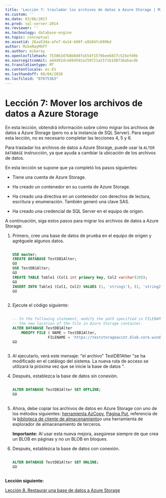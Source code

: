 ```yaml
---
title: 'Lección 7: trasladar los archivos de datos a Azure Storage | Microsoft Docs'
ms.custom: ''
ms.date: 03/06/2017
ms.prod: sql-server-2014
ms.reviewer: ''
ms.technology: database-engine
ms.topic: conceptual
ms.assetid: 26aa534a-afe7-4a14-b99f-a9184fc699bd
author: MikeRayMSFT
ms.author: mikeray
ms.openlocfilehash: 753863d7b8b8d8fa554f1579bee6837c525efd9b
ms.sourcegitcommit: ad4d92dce894592a259721a1571b1d8736abacdb
ms.translationtype: MT
ms.contentlocale: es-ES
ms.lasthandoff: 08/04/2020
ms.locfileid: "87675363"
---
```

# <a name="lesson-7-move-your-data-files-to-azure-storage"></a>Lección 7: Mover los archivos de datos a Azure Storage
  En esta lección, obtendrá información sobre cómo migrar los archivos de datos a Azure Storage (pero no a la instancia de SQL Server). Para seguir esta lección, no es necesario completar las lecciones 4, 5 y 6.  
  
 Para trasladar los archivos de datos a Azure Storage, puede usar la `ALTER DATABASE` instrucción, ya que ayuda a cambiar la ubicación de los archivos de datos.  
  
 En esta lección se supone que ya completó los pasos siguientes:  
  
-   Tiene una cuenta de Azure Storage.  
  
-   Ha creado un contenedor en su cuenta de Azure Storage.  
  
-   Ha creado una directiva en un contenedor con derechos de lectura, escritura y enumeración. También generó una clave SAS.  
  
-   Ha creado una credencial de SQL Server en el equipo de origen.  
  
 A continuación, siga estos pasos para migrar los archivos de datos a Azure Storage:  
  
1.  Primero, cree una base de datos de prueba en el equipo de origen y agréguele algunos datos.  
  
    ```sql  
  
    USE master;   
    CREATE DATABASE TestDB1Alter;   
    GO   
    USE TestDB1Alter;   
    GO   
    CREATE TABLE Table1 (Col1 int primary key, Col2 varchar(20));   
    GO   
    INSERT INTO Table1 (Col1, Col2) VALUES (1, 'string1'), (2, 'string2');   
    GO  
  
    ```  
  
2.  Ejecute el código siguiente:  
  
    ```sql  
  
    -- In the following statement, modify the path specified in FILENAME to   
    -- the new location of the file in Azure Storage container.   
    ALTER DATABASE TestDB1Alter    
        MODIFY FILE ( NAME = TestDB1Alter,    
                    FILENAME = 'https://teststorageaccnt.blob.core.windows.net/testcontaineralter/TestDB1AlterData.mdf');   
    GO  
  
    ```  
  
3.  Al ejecutarlo, verá este mensaje: "el archivo" TestDB1Alter "se ha modificado en el catálogo del sistema. La nueva ruta de acceso se utilizará la próxima vez que se inicie la base de datos ".  
  
4.  Después, establezca la base de datos sin conexión.  
  
    ```sql  
  
    ALTER DATABASE TestDB1Alter SET OFFLINE;   
    GO  
  
    ```  
  
5.  Ahora, debe copiar los archivos de datos en Azure Storage con uno de los métodos siguientes: [herramienta AzCopy](https://docs.microsoft.com/archive/blogs/windowsazurestorage/azcopy-uploadingdownloading-files-for-windows-azure-blobs), [Página Put](https://msdn.microsoft.com/library/azure/ee691975.aspx), referencia de la [biblioteca de cliente de almacenamiento](https://msdn.microsoft.com/library/azure/dn261237.aspx)o una herramienta de explorador de almacenamiento de terceros.  
  
     **Importante:** Al usar esta nueva mejora, asegúrese siempre de que crea un BLOB en páginas y no un BLOB en bloques.  
  
6.  Después, establezca la base de datos con conexión.  
  
    ```sql  
  
    ALTER DATABASE TestDB1Alter SET ONLINE;   
    GO  
  
    ```  
  
 **Lección siguiente:**  
  
 [Lección 8. Restaurar una base de datos a Azure Storage](lesson-7-restore-a-database-to-a-point-in-time.md)  
  
  
